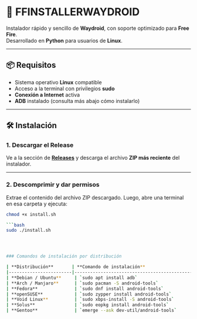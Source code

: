 # 🚀 FFINSTALLERWAYDROID

Instalador rápido y sencillo de **Waydroid**, con soporte optimizado para **Free Fire**.  
Desarrollado en **Python** para usuarios de **Linux**.

---

## 📦 Requisitos

- Sistema operativo **Linux** compatible  
- Acceso a la terminal con privilegios **sudo**  
- **Conexión a Internet** activa  
- **ADB** instalado (consulta más abajo cómo instalarlo)

---

## 🛠️ Instalación

### 1. Descargar el Release

Ve a la sección de **[Releases](https://github.com/tuusuario/tu-repositorio/releases)** y descarga el archivo **ZIP más reciente** del instalador.

---

### 2. Descomprimir y dar permisos

Extrae el contenido del archivo ZIP descargado. Luego, abre una terminal en esa carpeta y ejecuta:

```bash
chmod +x install.sh

```bash
sudo ./install.sh




### Comandos de instalación por distribución

| **Distribución**       | **Comando de instalación**                        |
|------------------------|---------------------------------------------------|
| **Debian / Ubuntu**     | `sudo apt install adb`                            |
| **Arch / Manjaro**      | `sudo pacman -S android-tools`                    |
| **Fedora**              | `sudo dnf install android-tools`                  |
| **openSUSE**            | `sudo zypper install android-tools`               |
| **Void Linux**          | `sudo xbps-install -S android-tools`              |
| **Solus**               | `sudo eopkg install android-tools`                |
| **Gentoo**              | `emerge --ask dev-util/android-tools`             |


